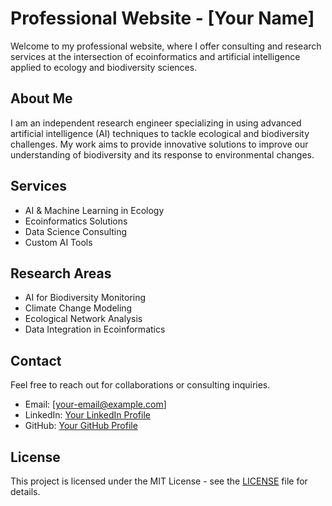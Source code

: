# Professional Website - [Your Name]

Welcome to my professional website, where I offer consulting and research services at the intersection of ecoinformatics and artificial intelligence applied to ecology and biodiversity sciences.

## About Me

I am an independent research engineer specializing in using advanced artificial intelligence (AI) techniques to tackle ecological and biodiversity challenges. My work aims to provide innovative solutions to improve our understanding of biodiversity and its response to environmental changes.

## Services

- AI & Machine Learning in Ecology
- Ecoinformatics Solutions
- Data Science Consulting
- Custom AI Tools

## Research Areas

- AI for Biodiversity Monitoring
- Climate Change Modeling
- Ecological Network Analysis
- Data Integration in Ecoinformatics

## Contact

Feel free to reach out for collaborations or consulting inquiries.

- Email: [your-email@example.com]
- LinkedIn: [Your LinkedIn Profile](https://www.linkedin.com/in/your-profile)
- GitHub: [Your GitHub Profile](https://github.com/your-github)

## License

This project is licensed under the MIT License - see the [LICENSE](LICENSE) file for details.
